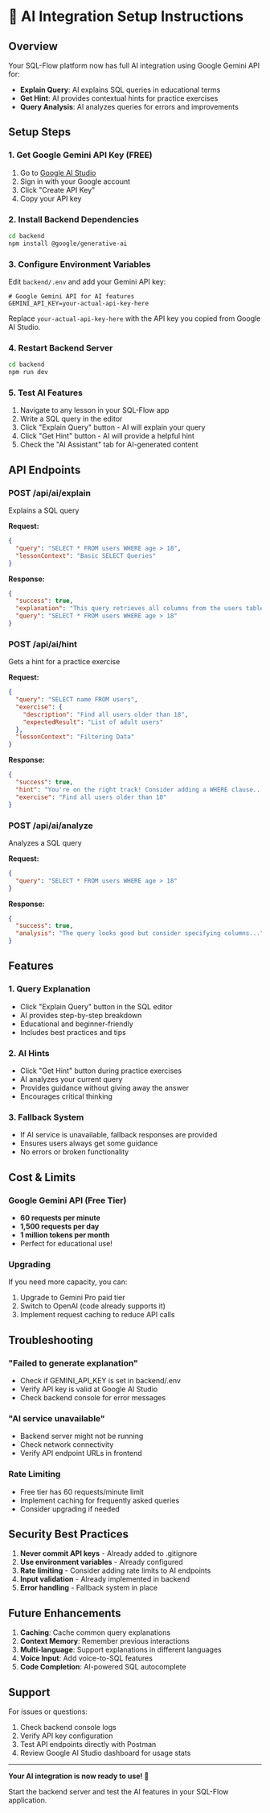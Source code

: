 # 🤖 AI Integration Setup Instructions

## Overview
Your SQL-Flow platform now has full AI integration using Google Gemini API for:
- **Explain Query**: AI explains SQL queries in educational terms
- **Get Hint**: AI provides contextual hints for practice exercises
- **Query Analysis**: AI analyzes queries for errors and improvements

## Setup Steps

### 1. Get Google Gemini API Key (FREE)

1. Go to [Google AI Studio](https://makersuite.google.com/app/apikey)
2. Sign in with your Google account
3. Click "Create API Key"
4. Copy your API key

### 2. Install Backend Dependencies

```bash
cd backend
npm install @google/generative-ai
```

### 3. Configure Environment Variables

Edit `backend/.env` and add your Gemini API key:

```env
# Google Gemini API for AI features
GEMINI_API_KEY=your-actual-api-key-here
```

Replace `your-actual-api-key-here` with the API key you copied from Google AI Studio.

### 4. Restart Backend Server

```bash
cd backend
npm run dev
```

### 5. Test AI Features

1. Navigate to any lesson in your SQL-Flow app
2. Write a SQL query in the editor
3. Click "Explain Query" button - AI will explain your query
4. Click "Get Hint" button - AI will provide a helpful hint
5. Check the "AI Assistant" tab for AI-generated content

## API Endpoints

### POST /api/ai/explain
Explains a SQL query

**Request:**
```json
{
  "query": "SELECT * FROM users WHERE age > 18",
  "lessonContext": "Basic SELECT Queries"
}
```

**Response:**
```json
{
  "success": true,
  "explanation": "This query retrieves all columns from the users table...",
  "query": "SELECT * FROM users WHERE age > 18"
}
```

### POST /api/ai/hint
Gets a hint for a practice exercise

**Request:**
```json
{
  "query": "SELECT name FROM users",
  "exercise": {
    "description": "Find all users older than 18",
    "expectedResult": "List of adult users"
  },
  "lessonContext": "Filtering Data"
}
```

**Response:**
```json
{
  "success": true,
  "hint": "You're on the right track! Consider adding a WHERE clause...",
  "exercise": "Find all users older than 18"
}
```

### POST /api/ai/analyze
Analyzes a SQL query

**Request:**
```json
{
  "query": "SELECT * FROM users WHERE age > 18"
}
```

**Response:**
```json
{
  "success": true,
  "analysis": "The query looks good but consider specifying columns..."
}
```

## Features

### 1. Query Explanation
- Click "Explain Query" button in the SQL editor
- AI provides step-by-step breakdown
- Educational and beginner-friendly
- Includes best practices and tips

### 2. AI Hints
- Click "Get Hint" button during practice exercises
- AI analyzes your current query
- Provides guidance without giving away the answer
- Encourages critical thinking

### 3. Fallback System
- If AI service is unavailable, fallback responses are provided
- Ensures users always get some guidance
- No errors or broken functionality

## Cost & Limits

### Google Gemini API (Free Tier)
- **60 requests per minute**
- **1,500 requests per day**
- **1 million tokens per month**
- Perfect for educational use!

### Upgrading
If you need more capacity, you can:
1. Upgrade to Gemini Pro paid tier
2. Switch to OpenAI (code already supports it)
3. Implement request caching to reduce API calls

## Troubleshooting

### "Failed to generate explanation"
- Check if GEMINI_API_KEY is set in backend/.env
- Verify API key is valid at Google AI Studio
- Check backend console for error messages

### "AI service unavailable"
- Backend server might not be running
- Check network connectivity
- Verify API endpoint URLs in frontend

### Rate Limiting
- Free tier has 60 requests/minute limit
- Implement caching for frequently asked queries
- Consider upgrading if needed

## Security Best Practices

1. **Never commit API keys** - Already added to .gitignore
2. **Use environment variables** - Already configured
3. **Rate limiting** - Consider adding rate limits to AI endpoints
4. **Input validation** - Already implemented in backend
5. **Error handling** - Fallback system in place

## Future Enhancements

1. **Caching**: Cache common query explanations
2. **Context Memory**: Remember previous interactions
3. **Multi-language**: Support explanations in different languages
4. **Voice Input**: Add voice-to-SQL features
5. **Code Completion**: AI-powered SQL autocomplete

## Support

For issues or questions:
1. Check backend console logs
2. Verify API key configuration
3. Test API endpoints directly with Postman
4. Review Google AI Studio dashboard for usage stats

---

**Your AI integration is now ready to use! 🎉**

Start the backend server and test the AI features in your SQL-Flow application.
